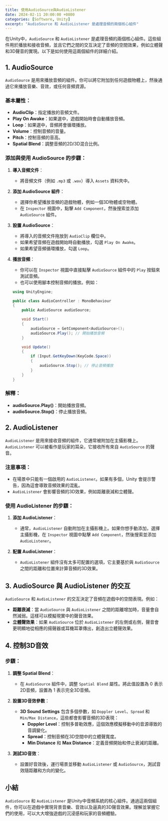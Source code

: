 ```yaml
---
title: 使用AudioSource與AudioListener
date: 2024-02-11 20:00:00 +0800
categories: [Software, Unity]
excerpt: "AudioSource 和 AudioListener 是處理音頻的兩個核心組件"
---
```


在Unity中，`AudioSource` 和 `AudioListener` 是處理音頻的兩個核心組件。這些組件用於播放和接收音頻，並且它們之間的交互決定了音頻的空間效果，例如立體聲和3D聲音的實現。以下是如何使用這兩個組件的詳細介紹。

## **1. AudioSource**

`AudioSource` 是用來播放音頻的組件。你可以將它附加到任何遊戲物體上，然後通過它來播放音樂、音效，或任何音頻資源。

### **基本屬性**：
- **AudioClip**：指定播放的音頻文件。
- **Play On Awake**：如果選中，遊戲開始時會自動播放音頻。
- **Loop**：如果選中，音頻將會循環播放。
- **Volume**：控制音頻的音量。
- **Pitch**：控制音頻的音高。
- **Spatial Blend**：調整音頻的2D/3D混合比例。

### **添加與使用 AudioSource 的步驟**：

1. **導入音頻文件**：
   - 將音頻文件（例如 `.mp3` 或 `.wav`）導入 `Assets` 資料夾中。

2. **添加 AudioSource 組件**：
   - 選擇你希望播放音頻的遊戲物體，例如一個3D物體或空物體。
   - 在 `Inspector` 視圖中，點擊 `Add Component`，然後搜索並添加 `AudioSource` 組件。

3. **設置 AudioSource**：
   - 將導入的音頻文件拖放到 `AudioClip` 欄位中。
   - 如果希望音頻在遊戲開始時自動播放，勾選 `Play On Awake`。
   - 如果希望音頻循環播放，勾選 `Loop`。

4. **播放音頻**：
   - 你可以在 `Inspector` 視圖中直接點擊 `AudioSource` 組件中的 `Play` 按鈕來測試音頻。
   - 也可以使用腳本控制音頻的播放。例如：

   ```csharp
   using UnityEngine;

   public class AudioController : MonoBehaviour
   {
       public AudioSource audioSource;

       void Start()
       {
           audioSource = GetComponent<AudioSource>();
           audioSource.Play(); // 開始播放音頻
       }

       void Update()
       {
           if (Input.GetKeyDown(KeyCode.Space))
           {
               audioSource.Stop(); // 停止音頻播放
           }
       }
   }
   ```

### **解釋**：
- **audioSource.Play()**：開始播放音頻。
- **audioSource.Stop()**：停止播放音頻。

## **2. AudioListener**

`AudioListener` 是用來接收音頻的組件，它通常被附加在主攝影機上。`AudioListener` 可以被看作是玩家的耳朵，它接收所有來自 `AudioSource` 的聲音。

### **注意事項**：
- 在場景中只能有一個啟用的 `AudioListener`。如果有多個，Unity 會提示警告，因為這會導致音頻效果的混亂。
- `AudioListener` 會影響音頻的3D效果，例如距離衰減和立體聲。

### **使用 AudioListener 的步驟**：

1. **添加 AudioListener**：
   - 通常，`AudioListener` 自動附加在主攝影機上。如果你想手動添加，選擇主攝影機，在 `Inspector` 視圖中點擊 `Add Component`，然後搜索並添加 `AudioListener`。

2. **配置 AudioListener**：
   - `AudioListener` 組件沒有太多可配置的選項，它主要基於與 `AudioSource` 之間的距離和位置來計算音頻的3D效果。

## **3. AudioSource 與 AudioListener 的交互**

`AudioSource` 和 `AudioListener` 的交互決定了音頻在遊戲中的空間表現。例如：
- **距離衰減**：當 `AudioSource` 與 `AudioListener` 之間的距離增加時，音量會自然減弱。這樣可以模擬現實中的聲音效果。
- **立體聲效果**：如果 `AudioSource` 位於 `AudioListener` 的左側或右側，聲音會更明顯地從相應的揚聲器或耳機耳罩傳出，創造出立體聲效果。

## **4. 控制3D音效**

### **步驟**：

1. **調整 Spatial Blend**：
   - 在 `AudioSource` 組件中，調整 `Spatial Blend` 屬性。將此值設置為 0 表示2D音頻，設置為 1 表示完全3D音頻。
   
2. **設置3D音效參數**：
   - **3D Sound Settings** 包含多個參數，如 `Doppler Level`、`Spread` 和 `Min/Max Distance`，這些都會影響音頻的3D表現：
     - **Doppler Level**：控制多普勒效應，這個效應模擬移動中的音源導致的音調變化。
     - **Spread**：控制音頻在3D空間中的立體聲寬度。
     - **Min Distance** 和 **Max Distance**：定義音頻開始和停止衰減的距離。

3. **測試3D音效**：
   - 設置好音效後，運行場景並移動 `AudioListener` 或 `AudioSource`，測試音效隨距離和方向的變化。

## **小結**

`AudioSource` 和 `AudioListener` 是Unity中音頻系統的核心組件。通過這兩個組件，你可以在遊戲中實現背景音樂、音效以及逼真的3D聲音效果。理解並掌握它們的使用，可以大大增強遊戲的沉浸感和玩家的音頻體驗。
